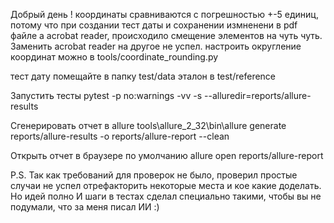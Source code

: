 Добрый день ! 
координаты сравниваются с погрешностью +-5 единиц, потому что при создании тест даты и сохранении измненени
в pdf файле а acrobat reader, происходило смещение элементов на чуть чуть. Заменить acrobat reader на другое не успел.
настроить округление координат можно в tools/coordinate_rounding.py

тест дату помещайте в папку test/data
эталон в test/reference

Запустить тесты 
pytest -p no:warnings -vv -s --alluredir=reports/allure-results

Сгенерировать отчет в allure
tools\allure_2_32\bin\allure generate reports/allure-results -o reports/allure-report --clean

Открыть отчет в браузере по умолчанию 
allure open reports/allure-report

P.S.
Так как требований для проверок не было, проверил простые случаи
не успел отрефакторить некоторые места и кое какие доделать. Но идей полно
И шаги в тестах сделал специально такими, чтобы вы не подумали, что за меня писал ИИ :)